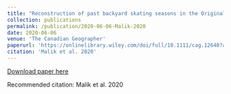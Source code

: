 ```yaml
---
title: "Reconstruction of past backyard skating seasons in the Original Six NHL cities from citizen science data."
collection: publications
permalink: /publication/2020-06-06-Malik-2020
date: 2020-06-06
venue: 'The Canadian Geographer'
paperurl: 'https://onlinelibrary.wiley.com/doi/full/10.1111/cag.12640?af=R'
citation: 'Malik et al. 2020'
---
```


<a href='https://onlinelibrary.wiley.com/doi/full/10.1111/cag.12640?af=R'>Download paper here</a>

Recommended citation: Malik et al. 2020